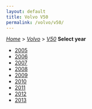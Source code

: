 ```yaml
---
layout: default
title: Volvo V50
permalink: /volvo/v50/
---
```

[*Home*](/) > [*Volvo*](/volvo/) > [*V50*](/volvo/v50/)
**Select year**
- [2005](/volvo/v50/2005/)
- [2006](/volvo/v50/2006/)
- [2007](/volvo/v50/2007/)
- [2008](/volvo/v50/2008/)
- [2009](/volvo/v50/2009/)
- [2010](/volvo/v50/2010/)
- [2011](/volvo/v50/2011/)
- [2012](/volvo/v50/2012/)
- [2013](/volvo/v50/2013/)